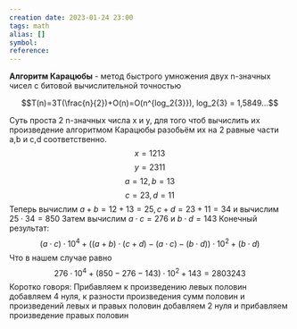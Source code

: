 ```yaml
---
creation date: 2023-01-24 23:00
tags: math 
alias: []
symbol:
reference:
---
```


**Алгоритм Карацюбы** - метод быстрого умножения двух n-значных чисел с битовой вычислительной точностью

$$T(n)=3T(\frac{n}{2})+O(n)=O(n^{log_2{3}}), log_2{3} = 1,5849...$$

Суть проста 2 n-значных числа x и y, для того чтоб вычислить их  произведение алгоритмом Карацюбы разобьём их на 2 равные части a,b и c,d соответственно. 
$$x=1213$$
$$y= 2311$$
$$a=12, b=13$$
$$c=23,d=11$$
Теперь вычислим $a+b=12+13=25, c+d=23+11=34$ и вычислим $25 \cdot 34 = 850$ 
Затем вычислим $a \cdot c = 276$ и $b \cdot d = 143$
Конечный результат:
$$(a \cdot c) \cdot 10^{4} + ((a+b) \cdot (c+d)-(a \cdot c)-(b \cdot d)) \cdot 10^{2} + (b \cdot d)$$
Что в нашем случае равно 
$$276 \cdot 10^{4}+(850-276-143) \cdot 10^{2}+143=2803243$$
Коротко говоря:
Прибавляем к произведению левых половин добавляем 4 нуля, к разности произведения сумм половин и произведений левых и правых половин добавляем 2 нуля и прибавляем произведение правых половин